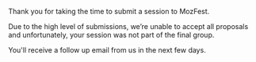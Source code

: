 Thank you for taking the time to submit a session to MozFest.

Due to the high level of submissions, we’re unable to accept all proposals and unfortunately, your session was not part of the final group.

You'll receive a follow up email from us in the next few days.

